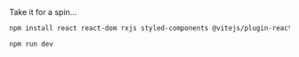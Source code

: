 
## 

Take it for a spin...

```bash
npm install react react-dom rxjs styled-components @vitejs/plugin-react tailwindcss vite

npm run dev

```
